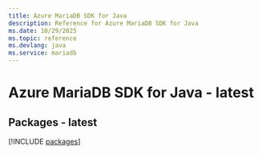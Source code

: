 ```yaml
---
title: Azure MariaDB SDK for Java
description: Reference for Azure MariaDB SDK for Java
ms.date: 10/29/2025
ms.topic: reference
ms.devlang: java
ms.service: mariadb
---
```

# Azure MariaDB SDK for Java - latest
## Packages - latest
[!INCLUDE [packages](mariadb-index.md)]